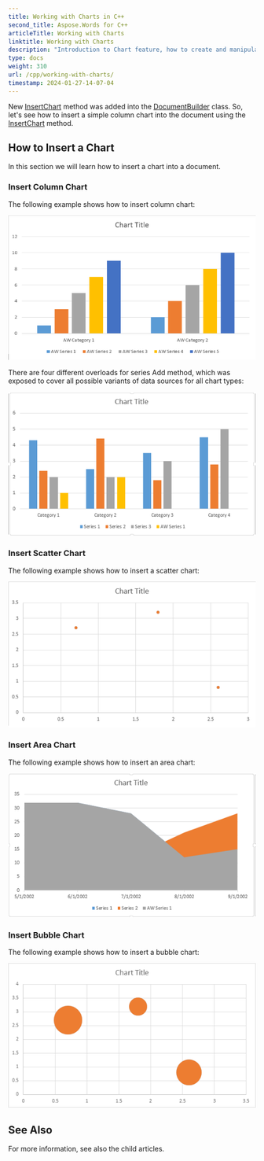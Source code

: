 ```yaml
---
title: Working with Charts in C++
second_title: Aspose.Words for C++
articleTitle: Working with Charts
linktitle: Working with Charts
description: "Introduction to Chart feature, how to create and manipulate charts using C++."
type: docs
weight: 310
url: /cpp/working-with-charts/
timestamp: 2024-01-27-14-07-04
---
```


New [InsertChart](https://reference.aspose.com/words/cpp/aspose.words/documentbuilder/insertchart/) method was added into the [DocumentBuilder](https://reference.aspose.com/words/cpp/aspose.words/documentbuilder/) class. So, let's see how to insert a simple column chart into the document using the [InsertChart](https://reference.aspose.com/words/cpp/aspose.words/documentbuilder/insertchart/) method.

## How to Insert a Chart

In this section we will learn how to insert a chart into a document.

### Insert Column Chart

The following example shows how to insert column chart:

![create-column-chart-aspose-words-cpp](working-with-charts-1.png)

There are four different overloads for series Add method, which was exposed to cover all possible variants of data sources for all chart types:

![create-column-chart-from-datasource-aspose-words-cpp](working-with-charts-2.png)

### Insert Scatter Chart

The following example shows how to insert a scatter chart:

![scatter-chart-aspose-words-cpp](working-with-charts-3.png)

### Insert Area Chart

The following example shows how to insert an area chart:

![area-chart-aspose-words-cpp](working-with-charts-4.png)

### Insert Bubble Chart

The following example shows how to insert a bubble chart:

![bubble-chart-aspose-words-cpp](working-with-charts-5.png)

## See Also

For more information, see also the child articles.
